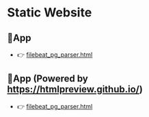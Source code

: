 # Static Website

## 🧬App

- 👉 [filebeat_pg_parser.html](https://archongum.cn/static/filebeat_pg_parser.html)

## 🧬App (Powered by https://htmlpreview.github.io/)

- 👉 [filebeat_pg_parser.html](https://htmlpreview.github.io/?https://github.com/archongum/static/blob/main/filebeat_pg_parser.html)
